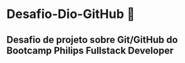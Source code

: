 # Desafio-Dio-GitHub 📑
## Desafio de projeto sobre Git/GitHub do Bootcamp Philips Fullstack Developer
